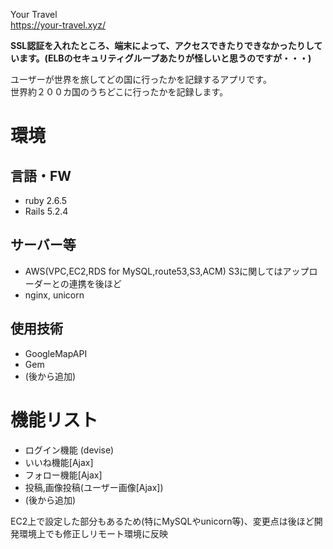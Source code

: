 Your Travel  
https://your-travel.xyz/

**SSL認証を入れたところ、端末によって、アクセスできたりできなかったりしています。(ELBのセキュリティグループあたりが怪しいと思うのですが・・・)**

ユーザーが世界を旅してどの国に行ったかを記録するアプリです。  
世界約２００カ国のうちどこに行ったかを記録します。

# 環境
## 言語・FW  
- ruby 2.6.5  
- Rails 5.2.4  
## サーバー等  
- AWS(VPC,EC2,RDS for MySQL,route53,S3,ACM) S3に関してはアップローダーとの連携を後ほど
- nginx, unicorn

## 使用技術
- GoogleMapAPI
- Gem
 - (後から追加)

# 機能リスト
- ログイン機能 (devise)
- いいね機能[Ajax]
- フォロー機能[Ajax]
- 投稿,画像投稿(ユーザー画像[Ajax])
- (後から追加)



EC2上で設定した部分もあるため(特にMySQLやunicorn等)、変更点は後ほど開発環境上でも修正しリモート環境に反映